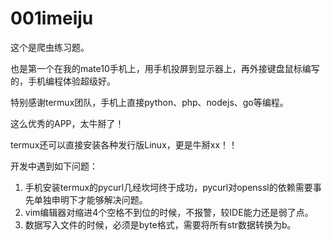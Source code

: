# 001imeiju #
这个是爬虫练习题。

也是第一个在我的mate10手机上，用手机投屏到显示器上，再外接键盘鼠标编写的，手机编程体验超级好。

特别感谢termux团队，手机上直接python、php、nodejs、go等编程。

这么优秀的APP，太牛掰了！

termux还可以直接安装各种发行版Linux，更是牛掰xx！！

开发中遇到如下问题：
1. 手机安装termux的pycurl几经坎坷终于成功，pycurl对openssl的依赖需要事先单独申明下才能够解决问题。
2. vim编辑器对缩进4个空格不到位的时候，不报警，较IDE能力还是弱了点。
3. 数据写入文件的时候，必须是byte格式，需要将所有str数据转换为b。
